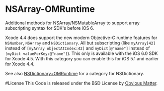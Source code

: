 NSArray-OMRuntime
======================

Additional methods for NSArray/NSMutableArray to support array subscripting syntax for SDK's before iOS 6.

Xcode 4.4 does support the new modern Objective-C runtime features for `NSNumber`, `NSArray` and `NSDictionary`. All but subscripting (like `myArray[42]` instead of `[myArray objectAtIndex:42]` and `myDict[@"name"]` instead of `[myDict valueForKey:@"name"]`). This only is available with the iOS 6.0 SDK for Xcode 4.5.
With this category you can enable this for iOS 5.1 and earlier for Xcode 4.4.


See also [NSDictionary+OMRuntime](https://github.com/dhoogenb/NSDictionary-OMRuntime) for a category for NSDictionary.

#License
This Code is released under the BSD License by [Obvious Matter](http://www.obviousmatter.com).